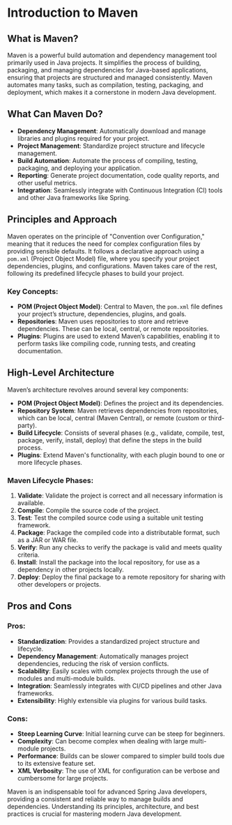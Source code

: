 # Introduction to Maven

## What is Maven?
Maven is a powerful build automation and dependency management tool primarily used in Java projects. It simplifies the process of building, packaging, and managing dependencies for Java-based applications, ensuring that projects are structured and managed consistently. Maven automates many tasks, such as compilation, testing, packaging, and deployment, which makes it a cornerstone in modern Java development.

## What Can Maven Do?
- **Dependency Management**: Automatically download and manage libraries and plugins required for your project.
- **Project Management**: Standardize project structure and lifecycle management.
- **Build Automation**: Automate the process of compiling, testing, packaging, and deploying your application.
- **Reporting**: Generate project documentation, code quality reports, and other useful metrics.
- **Integration**: Seamlessly integrate with Continuous Integration (CI) tools and other Java frameworks like Spring.

## Principles and Approach
Maven operates on the principle of "Convention over Configuration," meaning that it reduces the need for complex configuration files by providing sensible defaults. It follows a declarative approach using a `pom.xml` (Project Object Model) file, where you specify your project dependencies, plugins, and configurations. Maven takes care of the rest, following its predefined lifecycle phases to build your project.

### Key Concepts:
- **POM (Project Object Model)**: Central to Maven, the `pom.xml` file defines your project’s structure, dependencies, plugins, and goals.
- **Repositories**: Maven uses repositories to store and retrieve dependencies. These can be local, central, or remote repositories.
- **Plugins**: Plugins are used to extend Maven’s capabilities, enabling it to perform tasks like compiling code, running tests, and creating documentation.

## High-Level Architecture
Maven’s architecture revolves around several key components:
- **POM (Project Object Model)**: Defines the project and its dependencies.
- **Repository System**: Maven retrieves dependencies from repositories, which can be local, central (Maven Central), or remote (custom or third-party).
- **Build Lifecycle**: Consists of several phases (e.g., validate, compile, test, package, verify, install, deploy) that define the steps in the build process.
- **Plugins**: Extend Maven's functionality, with each plugin bound to one or more lifecycle phases.

### Maven Lifecycle Phases:
1. **Validate**: Validate the project is correct and all necessary information is available.
2. **Compile**: Compile the source code of the project.
3. **Test**: Test the compiled source code using a suitable unit testing framework.
4. **Package**: Package the compiled code into a distributable format, such as a JAR or WAR file.
5. **Verify**: Run any checks to verify the package is valid and meets quality criteria.
6. **Install**: Install the package into the local repository, for use as a dependency in other projects locally.
7. **Deploy**: Deploy the final package to a remote repository for sharing with other developers or projects.

## Pros and Cons

### Pros:
- **Standardization**: Provides a standardized project structure and lifecycle.
- **Dependency Management**: Automatically manages project dependencies, reducing the risk of version conflicts.
- **Scalability**: Easily scales with complex projects through the use of modules and multi-module builds.
- **Integration**: Seamlessly integrates with CI/CD pipelines and other Java frameworks.
- **Extensibility**: Highly extensible via plugins for various build tasks.

### Cons:
- **Steep Learning Curve**: Initial learning curve can be steep for beginners.
- **Complexity**: Can become complex when dealing with large multi-module projects.
- **Performance**: Builds can be slower compared to simpler build tools due to its extensive feature set.
- **XML Verbosity**: The use of XML for configuration can be verbose and cumbersome for large projects.

Maven is an indispensable tool for advanced Spring Java developers, providing a consistent and reliable way to manage builds and dependencies. Understanding its principles, architecture, and best practices is crucial for mastering modern Java development.

